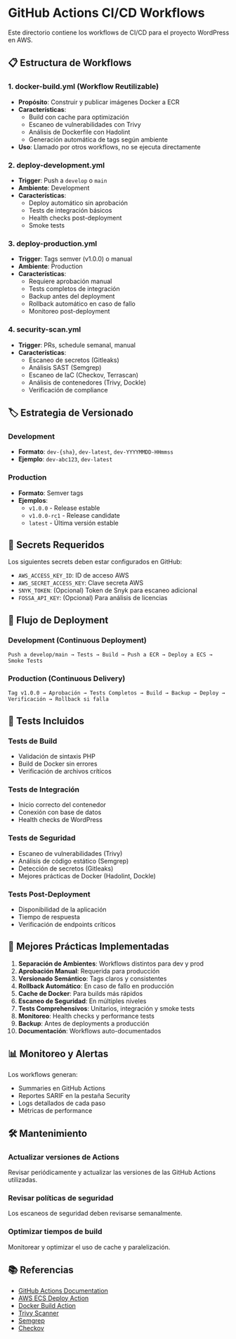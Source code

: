 # GitHub Actions CI/CD Workflows

Este directorio contiene los workflows de CI/CD para el proyecto WordPress en AWS.

## 📋 Estructura de Workflows

### 1. **docker-build.yml** (Workflow Reutilizable)
- **Propósito**: Construir y publicar imágenes Docker a ECR
- **Características**:
  - Build con cache para optimización
  - Escaneo de vulnerabilidades con Trivy
  - Análisis de Dockerfile con Hadolint
  - Generación automática de tags según ambiente
- **Uso**: Llamado por otros workflows, no se ejecuta directamente

### 2. **deploy-development.yml**
- **Trigger**: Push a `develop` o `main`
- **Ambiente**: Development
- **Características**:
  - Deploy automático sin aprobación
  - Tests de integración básicos
  - Health checks post-deployment
  - Smoke tests

### 3. **deploy-production.yml**
- **Trigger**: Tags semver (v1.0.0) o manual
- **Ambiente**: Production
- **Características**:
  - Requiere aprobación manual
  - Tests completos de integración
  - Backup antes del deployment
  - Rollback automático en caso de fallo
  - Monitoreo post-deployment

### 4. **security-scan.yml**
- **Trigger**: PRs, schedule semanal, manual
- **Características**:
  - Escaneo de secretos (Gitleaks)
  - Análisis SAST (Semgrep)
  - Escaneo de IaC (Checkov, Terrascan)
  - Análisis de contenedores (Trivy, Dockle)
  - Verificación de compliance

## 🏷️ Estrategia de Versionado

### Development
- **Formato**: `dev-{sha}`, `dev-latest`, `dev-YYYYMMDD-HHmmss`
- **Ejemplo**: `dev-abc123`, `dev-latest`

### Production
- **Formato**: Semver tags
- **Ejemplos**:
  - `v1.0.0` - Release estable
  - `v1.0.0-rc1` - Release candidate
  - `latest` - Última versión estable

## 🔐 Secrets Requeridos

Los siguientes secrets deben estar configurados en GitHub:

- `AWS_ACCESS_KEY_ID`: ID de acceso AWS
- `AWS_SECRET_ACCESS_KEY`: Clave secreta AWS
- `SNYK_TOKEN`: (Opcional) Token de Snyk para escaneo adicional
- `FOSSA_API_KEY`: (Opcional) Para análisis de licencias

## 🚀 Flujo de Deployment

### Development (Continuous Deployment)
```
Push a develop/main → Tests → Build → Push a ECR → Deploy a ECS → Smoke Tests
```

### Production (Continuous Delivery)
```
Tag v1.0.0 → Aprobación → Tests Completos → Build → Backup → Deploy → Verificación → Rollback si falla
```

## 🧪 Tests Incluidos

### Tests de Build
- Validación de sintaxis PHP
- Build de Docker sin errores
- Verificación de archivos críticos

### Tests de Integración
- Inicio correcto del contenedor
- Conexión con base de datos
- Health checks de WordPress

### Tests de Seguridad
- Escaneo de vulnerabilidades (Trivy)
- Análisis de código estático (Semgrep)
- Detección de secretos (Gitleaks)
- Mejores prácticas de Docker (Hadolint, Dockle)

### Tests Post-Deployment
- Disponibilidad de la aplicación
- Tiempo de respuesta
- Verificación de endpoints críticos

## 🔧 Mejores Prácticas Implementadas

1. **Separación de Ambientes**: Workflows distintos para dev y prod
2. **Aprobación Manual**: Requerida para producción
3. **Versionado Semántico**: Tags claros y consistentes
4. **Rollback Automático**: En caso de fallo en producción
5. **Cache de Docker**: Para builds más rápidos
6. **Escaneo de Seguridad**: En múltiples niveles
7. **Tests Comprehensivos**: Unitarios, integración y smoke tests
8. **Monitoreo**: Health checks y performance tests
9. **Backup**: Antes de deployments a producción
10. **Documentación**: Workflows auto-documentados

## 📊 Monitoreo y Alertas

Los workflows generan:
- Summaries en GitHub Actions
- Reportes SARIF en la pestaña Security
- Logs detallados de cada paso
- Métricas de performance

## 🛠️ Mantenimiento

### Actualizar versiones de Actions
Revisar periódicamente y actualizar las versiones de las GitHub Actions utilizadas.

### Revisar políticas de seguridad
Los escaneos de seguridad deben revisarse semanalmente.

### Optimizar tiempos de build
Monitorear y optimizar el uso de cache y paralelización.

## 📚 Referencias

- [GitHub Actions Documentation](https://docs.github.com/en/actions)
- [AWS ECS Deploy Action](https://github.com/aws-actions/amazon-ecs-deploy-task-definition)
- [Docker Build Action](https://github.com/docker/build-push-action)
- [Trivy Scanner](https://github.com/aquasecurity/trivy)
- [Semgrep](https://semgrep.dev/)
- [Checkov](https://www.checkov.io/)